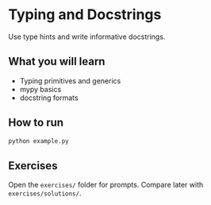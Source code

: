 # Typing and Docstrings

Use type hints and write informative docstrings.

## What you will learn
- Typing primitives and generics
- mypy basics
- docstring formats

## How to run
```bash
python example.py
```

## Exercises
Open the `exercises/` folder for prompts. Compare later with `exercises/solutions/`.
